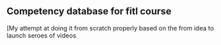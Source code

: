 ## Competency database for fitl course

[My attempt at doing it from scratch properly based on the from idea to launch seroes of videos